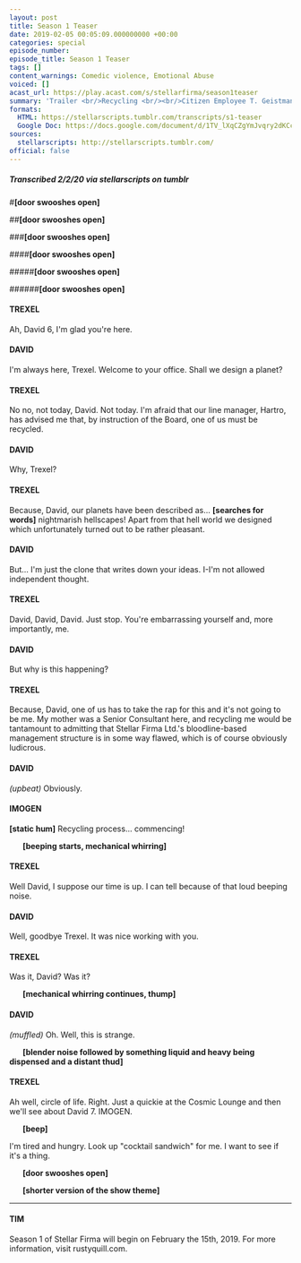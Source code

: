 ```yaml
---
layout: post
title: Season 1 Teaser
date: 2019-02-05 00:05:09.000000000 +00:00
categories: special
episode_number: 
episode_title: Season 1 Teaser
tags: []
content_warnings: Comedic violence, Emotional Abuse
voiced: []
acast_url: https://play.acast.com/s/stellarfirma/season1teaser
summary: 'Trailer <br/>Recycling <br/><br/>Citizen Employee T. Geistman (ID 362884) submits Bio Facsimile David 6 (ID 95847336) to summary slurriment and recycling.'
formats:
  HTML: https://stellarscripts.tumblr.com/transcripts/s1-teaser
  Google Doc: https://docs.google.com/document/d/1TV_lXqCZgYmJvqry2dKCcFnFl7-PmRSzMg3zljDE9KI/edit
sources:
  stellarscripts: http://stellarscripts.tumblr.com/
official: false
---
```


##### Transcribed 2/2/20 via stellarscripts on tumblr

#__[door swooshes open]__

##__[door swooshes open]__

###__[door swooshes open]__

####__[door swooshes open]__

#####__[door swooshes open]__

######__[door swooshes open]__

#### TREXEL

Ah, David 6, I'm glad you're here.

#### DAVID

I'm always here, Trexel. Welcome to your office. Shall we design a planet?

#### TREXEL

No no, not today, David. Not today. I'm afraid that our line manager, Hartro, has advised me that, by instruction of the Board, one of us must be recycled.

#### DAVID

Why, Trexel?

#### TREXEL

Because, David, our planets have been described as... __[searches for words]__ nightmarish hellscapes! Apart from that hell world we designed which unfortunately turned out to be rather pleasant.

#### DAVID

But... I'm just the clone that writes down your ideas. I-I'm not allowed independent thought.

#### TREXEL

David, David, David. Just stop. You're embarrassing yourself and, more importantly, me.

#### DAVID

But why is this happening?

#### TREXEL

Because, David, one of us has to take the rap for this and it's not going to be me. My mother was a Senior Consultant here, and recycling me would be tantamount to admitting that Stellar Firma Ltd.'s bloodline-based management structure is in some way flawed, which is of course obviously ludicrous.

#### DAVID

*(upbeat)* Obviously.

#### IMOGEN 

__[static hum]__ Recycling process... commencing!

&nbsp;&nbsp;&nbsp;&nbsp;&nbsp;&nbsp;__[beeping starts, mechanical whirring]__

#### TREXEL

Well David, I suppose our time is up. I can tell because of that loud beeping noise.

#### DAVID

Well, goodbye Trexel. It was nice working with you.

#### TREXEL

Was it, David? Was it?

&nbsp;&nbsp;&nbsp;&nbsp;&nbsp;&nbsp;__[mechanical whirring continues, thump]__

#### DAVID

*(muffled)* Oh. Well, this is strange.

&nbsp;&nbsp;&nbsp;&nbsp;&nbsp;&nbsp;__[blender noise followed by something liquid and heavy being dispensed and a distant thud]__

#### TREXEL

Ah well, circle of life. Right. Just a quickie at the Cosmic Lounge and then we'll see about David 7. IMOGEN. 

&nbsp;&nbsp;&nbsp;&nbsp;&nbsp;&nbsp;__[beep]__ 

I'm tired and hungry. Look up "cocktail sandwich" for me. I want to see if it's a thing.

&nbsp;&nbsp;&nbsp;&nbsp;&nbsp;&nbsp;__[door swooshes open]__

&nbsp;&nbsp;&nbsp;&nbsp;&nbsp;&nbsp;__[shorter version of the show theme]__

------

#### TIM

Season 1 of Stellar Firma will begin on February the 15th, 2019. For more information, visit rustyquill.com.
